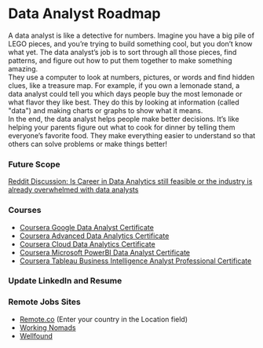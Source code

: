 # Data Analyst Roadmap
A data analyst is like a detective for numbers. Imagine you have a big pile of LEGO pieces, and you’re trying to build something cool, but you don’t know what yet. The data analyst’s job is to sort through all those pieces, find patterns, and figure out how to put them together to make something amazing.  
They use a computer to look at numbers, pictures, or words and find hidden clues, like a treasure map. For example, if you own a lemonade stand, a data analyst could tell you which days people buy the most lemonade or what flavor they like best. They do this by looking at information (called "data") and making charts or graphs to show what it means.  
In the end, the data analyst helps people make better decisions. It’s like helping your parents figure out what to cook for dinner by telling them everyone’s favorite food. They make everything easier to understand so that others can solve problems or make things better!  

### Future Scope
[Reddit Discussion: Is Career in Data Analytics still feasible or the industry is already overwhelmed with data analysts](https://www.reddit.com/r/PowerBI/comments/1aotbqn/is_career_in_data_analytics_still_feasible_or_the/)

### Courses
* [Coursera Google Data Analyst Certificate](https://www.coursera.org/professional-certificates/google-data-analytics)
* [Coursera Advanced Data Analytics Certificate](https://www.coursera.org/professional-certificates/google-advanced-data-analytics)
* [Coursera Cloud Data Analytics Certificate](https://www.coursera.org/professional-certificates/google-cloud-data-analytics-certificate)
* [Coursera Microsoft PowerBI Data Analyst Certificate](https://www.coursera.org/professional-certificates/microsoft-power-bi-data-analyst)
* [Coursera Tableau Business Intelligence Analyst Professional Certificate](https://www.coursera.org/professional-certificates/tableau-business-intelligence-analyst)

### Update LinkedIn and Resume

### Remote Jobs Sites
* [Remote.co](https://remote.co/remote-jobs/data-science/) (Enter your country in the Location field)
* [Working Nomads](https://www.workingnomads.com/jobs?location=pakistan&tag=data-analyst&sort=date)
* [Wellfound](https://wellfound.com/role/data-analyst)
